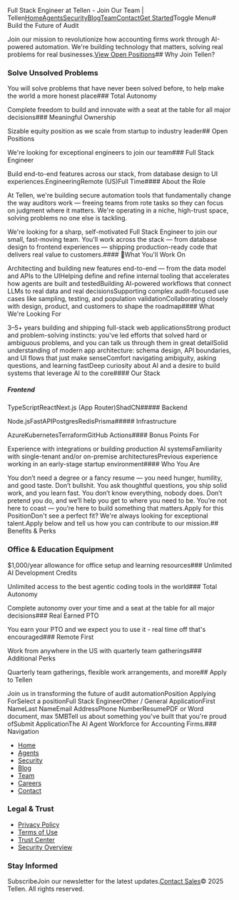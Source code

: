 Full Stack Engineer at Tellen - Join Our Team | Tellen[Home](/)[Agents](/agents)[Security](/security)[Blog](/blog)[Team](/team)[Contact](/contact)[Get Started](/contact)Toggle Menu# Build the Future of Audit

Join our mission to revolutionize how accounting firms work through AI-powered automation. We're building technology that matters, solving real problems for real businesses.[View Open Positions](#open-positions)## Why Join Tellen?

### Solve Unsolved Problems

You will solve problems that have never been solved before, to help make the world a more honest place### Total Autonomy

Complete freedom to build and innovate with a seat at the table for all major decisions### Meaningful Ownership

Sizable equity position as we scale from startup to industry leader## Open Positions

We're looking for exceptional engineers to join our team### Full Stack Engineer

Build end-to-end features across our stack, from database design to UI experiences.EngineeringRemote (US)Full Time#### About the Role

At Tellen, we're building secure automation tools that fundamentally change the way auditors work — freeing teams from rote tasks so they can focus on judgment where it matters. We're operating in a niche, high-trust space, solving problems no one else is tackling.

We're looking for a sharp, self-motivated Full Stack Engineer to join our small, fast-moving team. You'll work across the stack — from database design to frontend experiences — shipping production-ready code that delivers real value to customers.#### 🧩What You'll Work On

Architecting and building new features end-to-end — from the data model and APIs to the UIHelping define and refine internal tooling that accelerates how agents are built and testedBuilding AI-powered workflows that connect LLMs to real data and real decisionsSupporting complex audit-focused use cases like sampling, testing, and population validationCollaborating closely with design, product, and customers to shape the roadmap#### What We're Looking For

3–5+ years building and shipping full-stack web applicationsStrong product and problem-solving instincts: you've led efforts that solved hard or ambiguous problems, and you can talk us through them in great detailSolid understanding of modern app architecture: schema design, API boundaries, and UI flows that just make senseComfort navigating ambiguity, asking questions, and learning fastDeep curiosity about AI and a desire to build systems that leverage AI to the core#### Our Stack

##### Frontend

TypeScriptReactNext.js (App Router)ShadCN##### Backend

Node.jsFastAPIPostgresRedisPrisma##### Infrastructure

AzureKubernetesTerraformGitHub Actions#### Bonus Points For

Experience with integrations or building production AI systemsFamiliarity with single-tenant and/or on-premise architecturesPrevious experience working in an early-stage startup environment#### Who You Are

You don’t need a degree or a fancy resume — you need hunger, humility, and good taste. Don’t bullshit. You ask thoughtful questions, you ship solid work, and you learn fast. You don’t know everything, nobody does. Don’t pretend you do, and we’ll help you get to where you need to be. You’re not here to coast — you’re here to build something that matters.Apply for this PositionDon't see a perfect fit? We're always looking for exceptional talent.Apply below and tell us how you can contribute to our mission.## Benefits & Perks

### Office & Education Equipment

$1,000/year allowance for office setup and learning resources### Unlimited AI Development Credits

Unlimited access to the best agentic coding tools in the world### Total Autonomy

Complete autonomy over your time and a seat at the table for all major decisions### Real Earned PTO

You earn your PTO and we expect you to use it - real time off that's encouraged### Remote First

Work from anywhere in the US with quarterly team gatherings### Additional Perks

Quarterly team gatherings, flexible work arrangements, and more## Apply to Tellen

Join us in transforming the future of audit automationPosition Applying ForSelect a positionFull Stack EngineerOther / General ApplicationFirst NameLast NameEmail AddressPhone NumberResumePDF or Word document, max 5MBTell us about something you've built that you're proud ofSubmit ApplicationThe AI Agent Workforce for Accounting Firms.### Navigation

- [Home](/)
- [Agents](/agents)
- [Security](/security)
- [Blog](/blog)
- [Team](/team)
- [Careers](/careers)
- [Contact](/contact)
### Legal & Trust

- [Privacy Policy](/privacy-policy)
- [Terms of Use](/terms-of-use)
- [Trust Center](/trust-center)
- [Security Overview](/security)
### Stay Informed

SubscribeJoin our newsletter for the latest updates.[Contact Sales](/contact)© 2025 Tellen. All rights reserved.